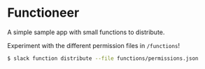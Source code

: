 # Functioneer

A simple sample app with small functions to distribute.

Experiment with the different permission files in `/functions`!

```sh
$ slack function distribute --file functions/permissions.json
```
